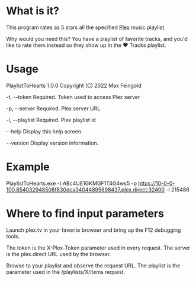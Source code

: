 ﻿# What is it?

This program rates as 5 stars all the specified [Plex](https://www.plex.tv) music playlist.

Why would you need this? You have a playlist of favorite tracks, and you'd like to rate them instead so they show up in the ❤️ Tracks playlist.

# Usage

PlaylistToHearts 1.0.0
Copyright (C) 2022 Max Feingold

  -t, --token       Required. Token used to access Plex server

  -p, --server      Required. Plex server URL

  -l, --playlist    Required. Plex playlist id

  --help            Display this help screen.

  --version         Display version information.
  
# Example
  
PlaylistToHearts.exe -t ABc4UE1GKMGF1T4G4ws5 -p https://10-0-0-100.854032948508f830dca34044895698437.plex.direct:32400 -l 215486

# Where to find input parameters

Launch plex.tv in your favorite browser and bring up the F12 debugging tools.

The token is the X-Plex-Token parameter used in every request. The server is the plex.direct URL used by the browser.

Browse to your playlist and observe the request URL. The playlist is the parameter used in the /playlists/X/items request.
